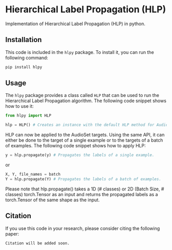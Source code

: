 # Hierarchical Label Propagation (HLP)
Implementation of Hierarchical Label Propagation (HLP) in python.

## Installation
This code is included in the `hlpy` package. To install it, you can run the following command:

```bash
pip install hlpy
```

## Usage
The `hlpy` package provides a class called `HLP` that can be used to run the Hierarchical Label Propagation algorithm. The following code snippet shows how to use it:

```python
from hlpy import HLP

hlp = HLP() # Creates an instance with the default HLP method for AudioSet.
``` 

HLP can now be applied to the AudioSet targets. Using the same API, it can either be done to the target of a single example or to the targets of a batch of examples. The following code snippet shows how to apply HLP:

```python
y = hlp.propagate(y) # Propagates the labels of a single example.
```
or
```python
X, Y, file_names = batch
Y = hlp.propagate(Y) # Propagates the labels of a batch of examples.
```

Please note that hlp.propagate() takes a 1D (# classes) or 2D (Batch Size, # classes) torch.Tensor as an input and returns the propagated labels as a torch.Tensor of the same shape as the input.

## Citation
If you use this code in your research, please consider citing the following paper:

```
Citation will be added soon.
```